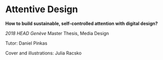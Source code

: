 # Attentive Design

**How to build sustainable, self-controlled attention with digital design?**

*2018 HEAD Genève* Master Thesis, Media Design

Tutor: Daniel Pinkas

Cover and illustrations: Julia Racsko
